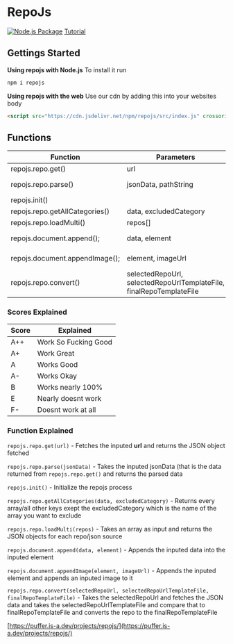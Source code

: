 # RepoJs
[![Node.js Package](https://github.com/KevinAlavik/repojs/actions/workflows/npm-publish-github-packages.yml/badge.svg)](https://github.com/KevinAlavik/repojs/actions/workflows/npm-publish-github-packages.yml)
[Tutorial](https://puffer.is-a.dev/projects/repojs/)


## Gettings Started
**Using repojs with Node.js**
To install it run
```bash
npm i repojs
```

**Using repojs with the web**
Use our cdn by adding this into your websites body
```html
<script src="https://cdn.jsdelivr.net/npm/repojs/src/index.js" crossorigin="anonymous"></script>
```

## Functions
| Function | Parameters | Score | Example |
|---|---|---|---|
| repojs.repo.get() | url | A+ | repojs.repo.get("https://example.com/example.json"); |
| repojs.repo.parse() | jsonData, pathString | A+ | repojs.repo.parse(data, "META");<br>repojs.repo.parse(data, "Tweaked[1]"); |
| repojs.init() |  | A | repojs.init(); |
| repojs.repo.getAllCategories() | data, excludedCategory | B | repojs.repo.getAllCategories(data, "META"); |
| repojs.repo.loadMulti() | repos[] | A++ | repojs.repo.loadMulti(repos); |
| repojs.document.append(); | data, element | A+ | repojs.repo.document.append(data, document.getElementById('out')); |
| repojs.document.appendImage(); | element, imageUrl | F- | repojs.repo.document.appendImage(document.getElementById('out'), "https://example.com/example.png"); |
| repojs.repo.convert() | selectedRepoUrl, selectedRepoUrlTemplateFile, finalRepoTemplateFile | E- | repojs.repo.document.convert("https://example.com/example.json", "scarlet", "scylla"); |

### Scores Explained
| Score | Explained |
|---|---|
| A++ | Work So Fucking Good |
| A+ | Work Great |
| A | Works Good |
| A- | Works Okay | 
| B | Works nearly 100% |
| E | Nearly doesnt work |
| F- | Doesnt work at all |

### Function Explained
`repojs.repo.get(url)` - Fetches the inputed **url** and returns the JSON object fetched

`repojs.repo.parse(jsonData)` - Takes the inputed jsonData (that is the data returned from `repojs.repo.get()` and returns the parsed data

`repojs.init()` - Initialize the repojs process

`repojs.repo.getAllCategories(data, excludedCategory)` - Returns every array/all other keys exept the excludedCategory which is the name of the array you want to exclude

`repojs.repo.loadMulti(repos)` - Takes an array as input and returns the JSON objects for each repo/json source

`repojs.document.append(data, element)` - Appends the inputed data into the inputed element

`repojs.document.appendImage(element, imageUrl)` - Appends the inputed element and appends an inputed image to it

`repojs.repo.convert(selectedRepoUrl, selectedRepoUrlTemplateFile, finalRepoTemplateFile)` - Takes the selectedRepoUrl and fetches the JSON data and takes the selectedRepoUrlTemplateFile and compare that to finalRepoTemplateFile and converts the repo to the finalRepoTemplateFile

[https://puffer.is-a.dev/projects/repojs/](https://puffer.is-a.dev/projects/repojs/)
